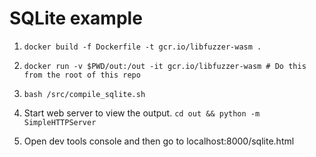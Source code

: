 # SQLite example

1. `docker build -f Dockerfile -t gcr.io/libfuzzer-wasm .`

2. `docker run -v $PWD/out:/out -it gcr.io/libfuzzer-wasm # Do this from the root of this repo`

3. `bash /src/compile_sqlite.sh`

4. Start web server to view the output.
   `cd out && python -m SimpleHTTPServer`

5. Open dev tools console and then go to localhost:8000/sqlite.html
